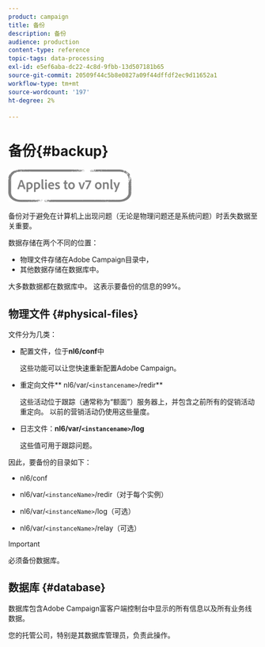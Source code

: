 ```yaml
---
product: campaign
title: 备份
description: 备份
audience: production
content-type: reference
topic-tags: data-processing
exl-id: e5ef6aba-dc22-4c8d-9fbb-13d507181b65
source-git-commit: 20509f44c5b8e0827a09f44dffdf2ec9d11652a1
workflow-type: tm+mt
source-wordcount: '197'
ht-degree: 2%

---
```


# 备份{#backup}

![](../../assets/v7-only.svg)

备份对于避免在计算机上出现问题（无论是物理问题还是系统问题）时丢失数据至关重要。

数据存储在两个不同的位置：

* 物理文件存储在Adobe Campaign目录中，
* 其他数据存储在数据库中。

大多数数据都在数据库中。 这表示要备份的信息的99%。

## 物理文件 {#physical-files}

文件分为几类：

* 配置文件，位于&#x200B;**nl6/conf**&#x200B;中

   这些功能可以让您快速重新配置Adobe Campaign。

* 重定向文件** nl6/var/`<instancename>`/redir**

   这些活动位于跟踪（通常称为“额面”）服务器上，并包含之前所有的促销活动重定向。 以前的营销活动仍使用这些量度。

* 日志文件：**nl6/var/`<instancename>`/log**

   这些值可用于跟踪问题。

因此，要备份的目录如下：

* nl6/conf

* nl6/var/`<instanceName>`/redir（对于每个实例）

* nl6/var/`<instanceName>`/log（可选）

* nl6/var/`<instanceName>`/relay（可选）

>[!IMPORTANT]
>
>必须备份数据库。

## 数据库 {#database}

数据库包含Adobe Campaign富客户端控制台中显示的所有信息以及所有业务线数据。

您的托管公司，特别是其数据库管理员，负责此操作。
